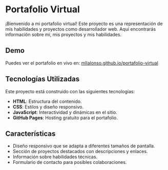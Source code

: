 # Portafolio Virtual

¡Bienvenido a mi portafolio virtual! Este proyecto es una representación de mis habilidades y proyectos como desarrollador web. Aquí encontrarás información sobre mí, mis proyectos y mis habilidades.

## Demo

Puedes ver el portafolio en vivo en: [mllalonso.github.io/portafolio-virtual](https://mllalonso.github.io/portafolio-virtual/)

## Tecnologías Utilizadas

Este proyecto está construido con las siguientes tecnologías:

- **HTML**: Estructura del contenido.
- **CSS**: Estilos y diseño responsivo.
- **JavaScript**: Interactividad y dinámicas en el sitio.
- **GitHub Pages**: Hosting gratuito para el portafolio.

## Características

- Diseño responsivo que se adapta a diferentes tamaños de pantalla.
- Sección de proyectos destacados con descripciones y enlaces.
- Información sobre habilidades técnicas.
- Formulario de contacto para posibles colaboraciones.
